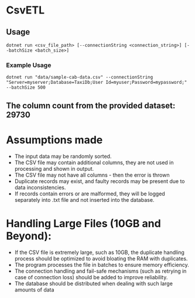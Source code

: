 # CsvETL

## Usage
```cli
dotnet run <csv_file_path> [--connectionString <connection_string>] [--batchSize <batch_size>]
```
### Example Usage
```cli
dotnet run "data/sample-cab-data.csv" --connectionString "Server=myserver;Database=TaxiDb;User Id=myuser;Password=mypassword;" --batchSize 500
```

## The column count from the provided dataset: 29730

# Assumptions made
 - The input data may be randomly sorted.
 - The CSV file may contain additional columns, they are not used in processing and shown in output.
 - The CSV file may not have all columns - then the error is thrown
 - Duplicate records may exist, and faulty records may be present due to data inconsistencies.
 - If records contain errors or are malformed, they will be logged separately into .txt file and not inserted into the database.

# Handling Large Files (10GB and Beyond):
- If the CSV file is extremely large, such as 10GB, the duplicate handling process should be optimized to avoid bloating the RAM with duplicates.
- The program processes the file in batches to ensure memory efficiency.
- The connection handling and fail-safe mechanisms (such as retrying in case of connection loss) should be added to improve reliability.
- The database should be distributed when dealing with such large amounts of data
